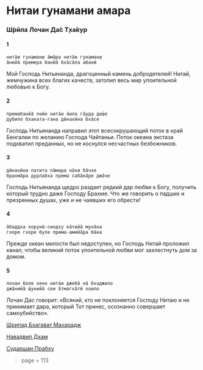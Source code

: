 # Нитаи гунамани амара

### Ш́рӣла Лочан Да̄с Т̣ха̄кур

#### 1

    нита̄и гун̣аман̣и а̄ма̄ра нита̄и гун̣аман̣и
    а̄нийа̄ премера банйа̄ бха̄са̄ла абанӣ

Мой Господь Нитьянанда, драгоценный камень добродетелей! Нитай, жемчужина всех благих качеств, затопил весь мир упоительной любовью к Богу.

#### 2

    премабанйа̄ лойе нита̄и а̄ила га̄уд̣а деш́е
    д̣убило бхаката-гана дӣнахӣна бха̄се

Господь Нитьянанда направил этот всесокрушающий поток в край Бенгалии по желанию Господа Чайтаньи. Поток океана экстаза подхватил преданных, но не коснулся несчастных безбожников.

#### 3

    дӣнахӣна патита па̄мара на̄хи ба̄чхе
    брахма̄ра дурлабха према саба̄ка̄ре джа̄че

Господь Нитьянанда щедро раздает редкий дар любви к Богу, получить который трудно даже Господу Брахме. Что же говорить о падших и презренных душах, уже и не чаявших его обрести!

#### 4

    а̄баддха коруна̄-синдху ка̄т̣ийа̄ муха̄на
    гхоре гхоре буле према-амийа̄ра ба̄на

Прежде океан милости был недоступен, но Господь Нитай проложил канал, чтобы великий поток упоительной любви мог захлестнуть дом за домом.

#### 5

    лочан боле хено нита̄и джеба̄ на̄ бхаджило
    джа̄нийа̄ ш́унийа̄ сеи а̄тмагха̄тӣ хоило

Лочан Дас говорит: «Всякий, кто не поклоняется Господу Нитаю и не принимает дара, который Тот принес, осознанно совершает самоубийство».


[Шрипад Бхагават Махарадж](https://soundcloud.com/huron/ektsmibympc1)

[Навадвип Дхам](https://soundcloud.com/bharatimaharaj/navadwip-scsm-nitai-guna-mani)

[Сударшан Прабху](https://soundcloud.com/bharatimaharaj/sudarshan-prabhu-nitai)


> page = 113